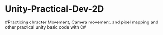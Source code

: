 # Unity-Practical-Dev-2D

#Practicing chracter Movement, Camera movement, and pixel mapping and other practical unity basic code with C#
